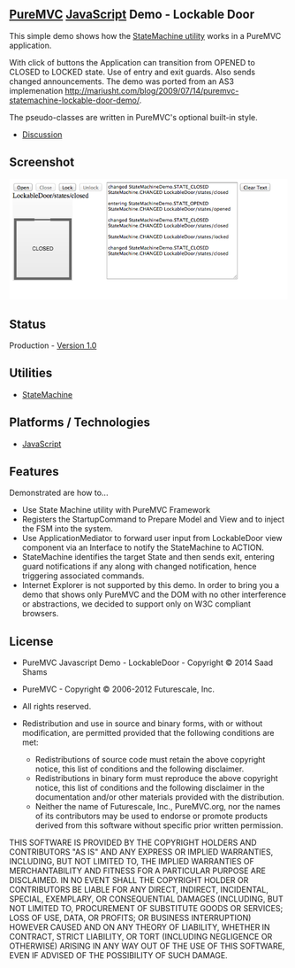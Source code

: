 ## [PureMVC](http://puremvc.github.com/) [JavaScript](https://github.com/PureMVC/puremvc-js-multicore-framework/wiki) Demo - Lockable Door
This simple demo shows how the [StateMachine utility](https://github.com/PureMVC/puremvc-js-util-statemachine/wiki) works in a PureMVC application. 

With click of buttons the Application can transition from OPENED to CLOSED to LOCKED state. Use of entry and exit guards. Also sends changed announcements. The demo was ported from an AS3 implemenation http://mariusht.com/blog/2009/07/14/puremvc-statemachine-lockable-door-demo/. 

The pseudo-classes are written in PureMVC's optional built-in style.

* [Discussion](http://forums.puremvc.org/index.php?topic=2111)

## Screenshot
![PureMVC JavaScript Demo: Lockable Door](https://github.com/PureMVC/puremvc-js-demo-lockabledoor/blob/master/images/screenshot.png)

## Status
Production - [Version 1.0](https://github.com/PureMVC/puremvc-js-demo-lockabledoor/blob/master/VERSION)

## Utilities
* [StateMachine](https://github.com/PureMVC/puremvc-js-util-statemachine/wiki)

## Platforms / Technologies
* [JavaScript](http://en.wikipedia.org/wiki/JavaScript)

## Features 
Demonstrated are how to...
* Use State Machine utility with PureMVC Framework
* Registers the StartupCommand to Prepare Model and View and to inject the FSM into the system.
* Use ApplicationMediator to forward user input from LockableDoor view component via an Interface to notify the StateMachine to ACTION.
* StateMachine identifies the target State and then sends exit, entering guard notifications if any along with changed notification, hence triggering associated commands.
* Internet Explorer is not supported by this demo. In order to bring you a demo that shows only PureMVC and the DOM with no other interference or abstractions, we decided to support only on W3C compliant browsers.

## License
* PureMVC Javascript Demo - LockableDoor - Copyright © 2014 Saad Shams
* PureMVC - Copyright © 2006-2012 Futurescale, Inc.
* All rights reserved.

* Redistribution and use in source and binary forms, with or without modification, are permitted provided that the following conditions are met:

  * Redistributions of source code must retain the above copyright notice, this list of conditions and the following disclaimer.
  * Redistributions in binary form must reproduce the above copyright notice, this list of conditions and the following disclaimer in the documentation and/or other materials provided with the distribution.
  * Neither the name of Futurescale, Inc., PureMVC.org, nor the names of its contributors may be used to endorse or promote products derived from this software without specific prior written permission.

THIS SOFTWARE IS PROVIDED BY THE COPYRIGHT HOLDERS AND CONTRIBUTORS "AS IS" AND ANY EXPRESS OR IMPLIED WARRANTIES, INCLUDING, BUT NOT LIMITED TO, THE IMPLIED WARRANTIES OF MERCHANTABILITY AND FITNESS FOR A PARTICULAR PURPOSE ARE DISCLAIMED. IN NO EVENT SHALL THE COPYRIGHT HOLDER OR CONTRIBUTORS BE LIABLE FOR ANY DIRECT, INDIRECT, INCIDENTAL, SPECIAL, EXEMPLARY, OR CONSEQUENTIAL DAMAGES (INCLUDING, BUT NOT LIMITED TO, PROCUREMENT OF SUBSTITUTE GOODS OR SERVICES; LOSS OF USE, DATA, OR PROFITS; OR BUSINESS INTERRUPTION) HOWEVER CAUSED AND ON ANY THEORY OF LIABILITY, WHETHER IN CONTRACT, STRICT LIABILITY, OR TORT (INCLUDING NEGLIGENCE OR OTHERWISE) ARISING IN ANY WAY OUT OF THE USE OF THIS SOFTWARE, EVEN IF ADVISED OF THE POSSIBILITY OF SUCH DAMAGE.
